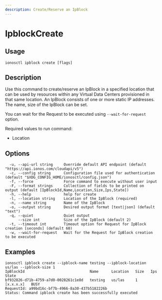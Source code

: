 ```yaml
---
description: Create/Reserve an IpBlock
---
```


# IpblockCreate

## Usage

```text
ionosctl ipblock create [flags]
```

## Description

Use this command to create/reserve an IpBlock in a specified location that can be used by resources within any Virtual Data Centers provisioned in that same location. An IpBlock consists of one or more static IP addresses. The name, size of the IpBlock can be set.

You can wait for the Request to be executed using `--wait-for-request` option.

Required values to run command:

* Location

## Options

```text
  -u, --api-url string     Override default API endpoint (default "https://api.ionos.com/cloudapi/v5")
  -c, --config string      Configuration file used for authentication (default "$XDG_CONFIG_HOME/ionosctl/config.json")
  -f, --force              Force command to execute without user input
  -F, --format strings     Collection of fields to be printed on output (default [IpBlockId,Name,Location,Size,Ips,State])
  -h, --help               help for create
  -l, --location string    Location of the IpBlock (required)
  -n, --name string        Name of the IpBlock
  -o, --output string      Desired output format [text|json] (default "text")
  -q, --quiet              Quiet output
      --size int           Size of the IpBlock (default 2)
  -t, --timeout int        Timeout option for Request for IpBlock creation [seconds] (default 60)
  -w, --wait-for-request   Wait for the Request for IpBlock creation to be executed
```

## Examples

```text
ionosctl ipblock create --ipblock-name testing --ipblock-location us/las --ipblock-size 1
IpBlockId                              Name      Location   Size   Ips         State
bf932826-d71b-4759-a7d0-0028261c1e8d   testing   us/las     1      [x.x.x.x]   BUSY
RequestId: a99bd16c-bf7b-4966-8a30-437b5182226b
Status: Command ipblock create has been successfully executed
```

